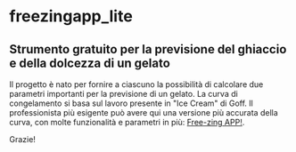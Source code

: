 # freezingapp_lite

## Strumento gratuito per la previsione del ghiaccio e della dolcezza di un gelato

Il progetto è nato per fornire a ciascuno la possibilità di calcolare due parametri importanti per la previsione di un gelato. La curva di congelamento si basa sul lavoro presente in "Ice Cream" di Goff. 
Il professionista più esigente può avere qui una versione più accurata della curva, con molte funzionalità e parametri in più: [Free-zing APP!](https://didatticagelato.it/free-zing-app/).


Grazie!


